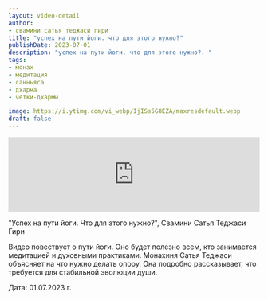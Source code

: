 ```yaml
---
layout: video-detail
author:
- свамини сатья теджаси гири
title: "успех на пути йоги. что для этого нужно?"
publishDate: 2023-07-01
description: "успех на пути йоги. что для этого нужно?. "
tags: 
- монах
- медитация
- санньяса
- дхарма
- четки-дхармы

image: https://i.ytimg.com/vi_webp/IjISs5G8EZA/maxresdefault.webp
draft: false
---
```


<iframe width="100%" src="https://www.youtube.com/embed/IjISs5G8EZA" frameborder="0" allowfullscreen=""></iframe> 

 "Успех на пути йоги. Что для этого нужно?", Свамини Сатья Теджаси Гири

 Видео повествует о пути йоги. Оно будет полезно всем, кто занимается медитацией и духовными практиками. Монахиня Сатья Теджаси объясняет на что нужно делать опору. Она подробно рассказывает, что требуется для стабильной эволюции души.  

  
 Дата: 01.07.2023 г.

  

 